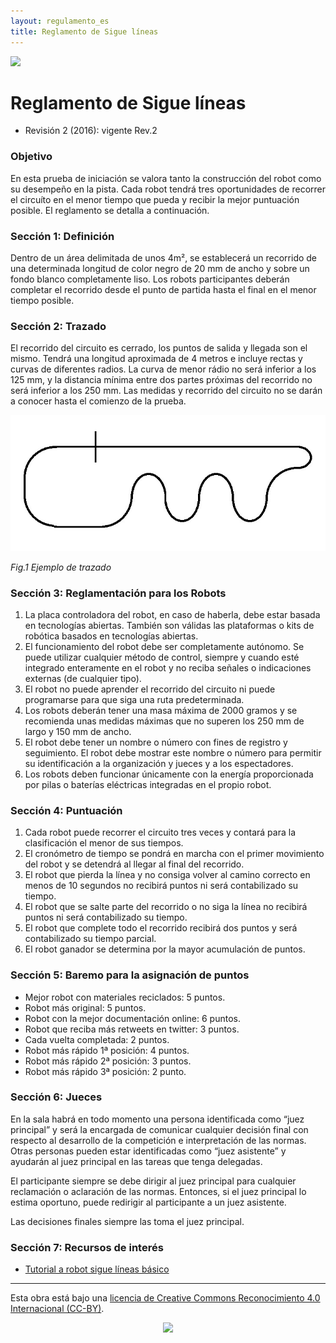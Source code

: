 ```yaml
---
layout: regulamento_es
title: Reglamento de Sigue líneas
---
```

[<img src="https://upload.wikimedia.org/wikipedia/commons/thumb/6/64/Flag_of_Galicia.svg/300px-Flag_of_Galicia.svg.png" width="50">](seguelinhas_gl)

# Reglamento de Sigue líneas

  - Revisión 2 (2016): vigente Rev.2

### Objetivo

En esta prueba de iniciación se valora tanto la construcción del robot como su desempeño en la pista. Cada robot tendrá tres oportunidades de recorrer el circuíto en el menor tiempo que pueda y recibir la mejor puntuación posible.
El reglamento se detalla a continuación.

### Sección 1: Definición

Dentro de un área delimitada de unos 4m², se establecerá un recorrido de una determinada longitud de color negro de 20 mm de ancho y sobre un fondo blanco completamente liso. Los robots participantes deberán completar el recorrido desde el punto de partida hasta el final en el menor tiempo posible.

### Sección 2: Trazado

El recorrido del circuito es cerrado, los puntos de salida y llegada son el mismo. Tendrá una longitud aproximada de 4 metros e incluye rectas y curvas de diferentes radios. La curva de menor rádio no será inferior a los 125 mm, y la distancia mínima entre dos partes próximas del recorrido no será inferior a los 250 mm.
Las medidas y recorrido del circuito no se darán a conocer hasta el comienzo de la prueba.

![Imaxe do labirinto](img/linefollower_track.jpg)

*Fig.1 Ejemplo de trazado*

### Sección 3: Reglamentación para los Robots

1. La placa controladora del robot, en caso de haberla, debe estar basada en tecnologías abiertas. También son válidas las plataformas o kits de robótica basados en tecnologías abiertas.
2. El funcionamiento del robot debe ser completamente autónomo. Se puede utilizar cualquier método de control, siempre y cuando esté integrado enteramente en el robot y no reciba señales o indicaciones externas (de cualquier tipo).
3. El robot no puede aprender el recorrido del circuito ni puede programarse para que siga una ruta predeterminada.
4. Los robots deberán tener una masa máxima de 2000 gramos y se recomienda unas medidas máximas que no superen los 250 mm de largo y 150 mm de ancho.
5. El robot debe tener un nombre o número con fines de registro y seguimiento. El robot debe mostrar este nombre o número para permitir su identificación a la organización y jueces y a los espectadores.
6. Los robots deben funcionar únicamente con la energía proporcionada por pilas o
baterías eléctricas integradas en el propio robot.
 
### Sección 4: Puntuación

1. Cada robot puede recorrer el circuito tres veces y contará para la clasificación el menor de sus tiempos.
2. El cronómetro de tiempo se pondrá en marcha con el primer movimiento del robot y se detendrá al llegar al final del recorrido.
3. El robot que pierda la línea y no consiga volver al camino correcto en menos de 10 segundos no recibirá puntos ni será contabilizado su tiempo.
4. El robot que se salte parte del recorrido o no siga la línea no recibirá puntos ni será contabilizado su tiempo.
5. El robot que complete todo el recorrido recibirá dos puntos y será contabilizado su tiempo parcial.
7. El robot ganador se determina por la mayor acumulación de puntos.
 
### Sección 5: Baremo para la asignación de puntos

* Mejor robot con materiales reciclados: 5 puntos.
* Robot más original: 5 puntos.
* Robot con la mejor documentación online: 6 puntos.
* Robot que reciba más retweets en twitter: 3 puntos.
* Cada vuelta completada: 2 puntos.
* Robot más rápido 1ª posición: 4 puntos.
* Robot más rápido 2ª posición: 3 puntos.
* Robot más rápido 3ª posición: 2 punto.

 
### Sección 6: Jueces

En la sala habrá en todo momento una persona identificada como “juez principal” y será la encargada de comunicar cualquier decisión final con respecto al desarrollo de la competición e interpretación de las normas. Otras personas pueden estar identificadas como “juez asistente” y ayudarán al juez principal en las tareas que tenga delegadas.

El participante siempre se debe dirigir al juez principal para cualquier reclamación o aclaración de las normas. Entonces, si el juez principal lo estima oportuno, puede redirigir al participante a un juez asistente.

Las decisiones finales siempre las toma el juez principal.

### Sección 7: Recursos de interés

  * [Tutorial a robot sigue líneas básico](http://todohacker.com/tutoriales/tutorial-robot-siguelineas)

----

Esta obra está bajo una [licencia de Creative Commons Reconocimiento 4.0 Internacional (CC-BY)](http://creativecommons.org/licenses/by/4.0/).
<p align="center">
<img src="https://i.creativecommons.org/l/by/4.0/88x31.png">
</p>
